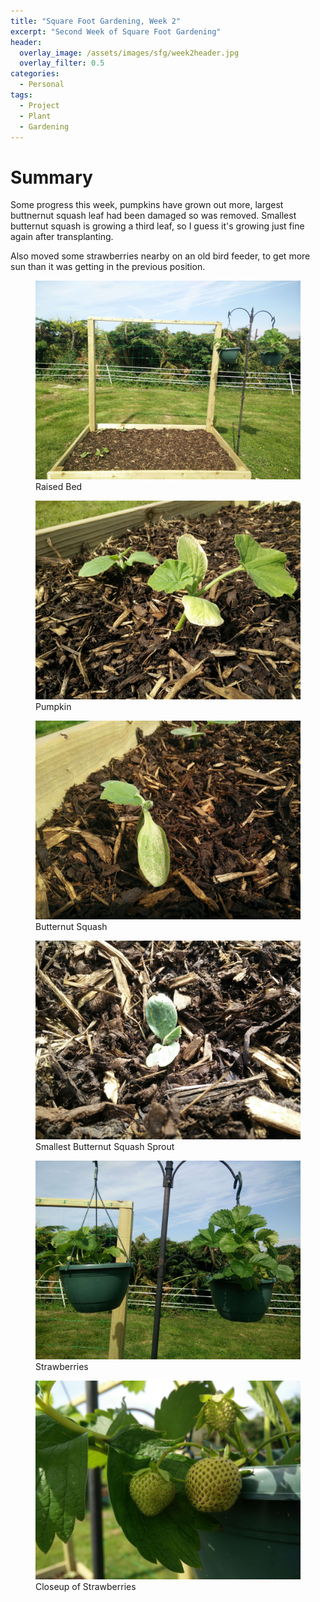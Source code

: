 ```yaml
---
title: "Square Foot Gardening, Week 2"
excerpt: "Second Week of Square Foot Gardening"
header:
  overlay_image: /assets/images/sfg/week2header.jpg
  overlay_filter: 0.5
categories:
  - Personal
tags:
  - Project
  - Plant
  - Gardening
---
```


# Summary
Some progress this week, pumpkins have grown out more, largest buttnernut squash leaf had been damaged so was removed.
Smallest butternut squash is growing a third leaf, so I guess it's growing just fine again after transplanting.

Also moved some strawberries nearby on an old bird feeder, to get more sun than it was getting in the previous position.

<figure>
	<a href="/assets/images/sfg/week2/1.jpg"><img src="/assets/images/sfg/week2/1.jpg"></a>
	<figcaption>Raised Bed</figcaption>
</figure>

<figure>
	<a href="/assets/images/sfg/week2/2.jpg"><img src="/assets/images/sfg/week2/2.jpg"></a>
	<figcaption>Pumpkin</figcaption>
</figure>

<figure>
	<a href="/assets/images/sfg/week2/3.jpg"><img src="/assets/images/sfg/week2/3.jpg"></a>
	<figcaption>Butternut Squash</figcaption>
</figure>

<figure>
	<a href="/assets/images/sfg/week2/4.jpg"><img src="/assets/images/sfg/week2/4.jpg"></a>
	<figcaption>Smallest Butternut Squash Sprout</figcaption>
</figure>

<figure>
	<a href="/assets/images/sfg/week2/5.jpg"><img src="/assets/images/sfg/week2/5.jpg"></a>
	<figcaption>Strawberries</figcaption>
</figure>

<figure>
	<a href="/assets/images/sfg/week2/6.jpg"><img src="/assets/images/sfg/week2/6.jpg"></a>
	<figcaption>Closeup of Strawberries</figcaption>
</figure>
